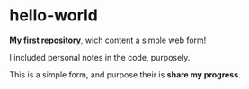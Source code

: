 # hello-world
**My first repository**, wich content a simple web form!

I included personal notes in the code, purposely.

This is a simple form, and purpose their is **share my progress**.
